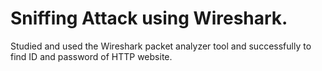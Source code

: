 # Sniffing Attack using Wireshark.
Studied and used the Wireshark packet analyzer tool and successfully to find ID and password of HTTP website.
